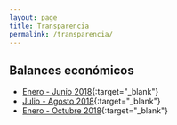 ```yaml
---
layout: page
title: Transparencia
permalink: /transparencia/
---
```


Balances económicos
--

- [Enero - Junio 2018](/assets/files/balance2018-Enero-Junio.pdf){:target="_blank"}
- [Julio - Agosto 2018](/assets/files/balance2018-Julio-Agosto.pdf){:target="_blank"}
- [Enero - Octubre 2018](/assets/files/balance2018-Enero-Octubre.pdf){:target="_blank"}
